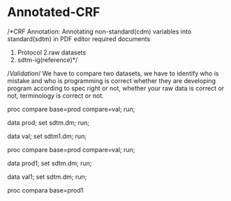 # Annotated-CRF

/*CRF Annotation:
Annotating non-standard(cdm) variables into standard(sdtm)
in PDF editor
required documents
1. Protocol
2.raw datasets
3. sdtm-ig(reference)*/

/*Validation*/
We have to compare two datasets, we have to identify who is mistake and who is programming is correct
whether they are developing program according to spec right or not, whether your raw data is correct or not, terminology is correct or not.

proc compare base=prod compare=val;
run;

data prod;
set sdtm.dm;
run;

data val;
set sdtm1.dm;
run;

proc compare base=prod compare=val;
run;

data prod1;
set sdtm.dm;
run;

data val1;
set sdtm.dm;
run;

proc compara base=prod1

